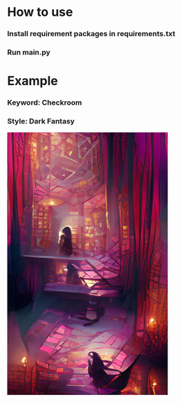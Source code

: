 # How to use
### Install requirement packages in requirements.txt
### Run main.py

# Example
### Keyword: Checkroom
### Style: Dark Fantasy
![Checkroom](https://raw.githubusercontent.com/tungdo0602/Dream.ai-Art-Generator/main/examples/checkroom.jpg "Checkroom")
